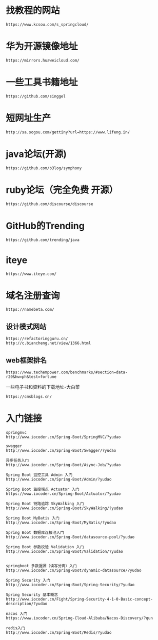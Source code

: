 

# 找教程的网站

```
https://www.kcsou.com/s_springcloud/
```

# 华为开源镜像地址

```
https://mirrors.huaweicloud.com/
```

# 一些工具书籍地址
```
https://github.com/singgel
```

# 短网址生产
```
http://sa.sogou.com/gettiny?url=https://www.lifeng.in/
```

# java论坛(开源)
```
https://github.com/b3log/symphony
```
# ruby论坛（完全免费  开源）
```
https://github.com/discourse/discourse
```

# GitHub的Trending
```
https://github.com/trending/java
```

# iteye
```
https://www.iteye.com/
```

# 域名注册查询

```
https://namebeta.com/
```

## 设计模式网站

```
https://refactoringguru.cn/
http://c.biancheng.net/view/1366.html
```

## web框架排名

```
https://www.techempower.com/benchmarks/#section=data-r20&hw=ph&test=fortune
```
一些电子书和资料的下载地址-大白菜
```
https://cmsblogs.cn/
```

# 入门链接
```$xslt
springmvc 
http://www.iocoder.cn/Spring-Boot/SpringMVC/?yudao

swagger
http://www.iocoder.cn/Spring-Boot/Swagger/?yudao

异步任务入门
http://www.iocoder.cn/Spring-Boot/Async-Job/?yudao

Spring Boot 监控工具 Admin 入门
http://www.iocoder.cn/Spring-Boot/Admin/?yudao

Spring Boot 监控端点 Actuator 入门
https://www.iocoder.cn/Spring-Boot/Actuator/?yudao

Spring Boot 链路追踪 SkyWalking 入门
http://www.iocoder.cn/Spring-Boot/SkyWalking/?yudao

Spring Boot MyBatis 入门
http://www.iocoder.cn/Spring-Boot/MyBatis/?yudao

Spring Boot 数据库连接池入门
http://www.iocoder.cn/Spring-Boot/datasource-pool/?yudao

Spring Boot 参数校验 Validation 入门
http://www.iocoder.cn/Spring-Boot/Validation/?yudao


springboot 多数据源（读写分离）入门
http://www.iocoder.cn/Spring-Boot/dynamic-datasource/?yudao

Spring Security 入门
http://www.iocoder.cn/Spring-Boot/Spring-Security/?yudao

Spring Security 基本概念
http://www.iocoder.cn/Fight/Spring-Security-4-1-0-Basic-concept-description/?yudao

nacos 入门
https://www.iocoder.cn/Spring-Cloud-Alibaba/Nacos-Discovery/?qun

redis入门
http://www.iocoder.cn/Spring-Boot/Redis/?yudao

```